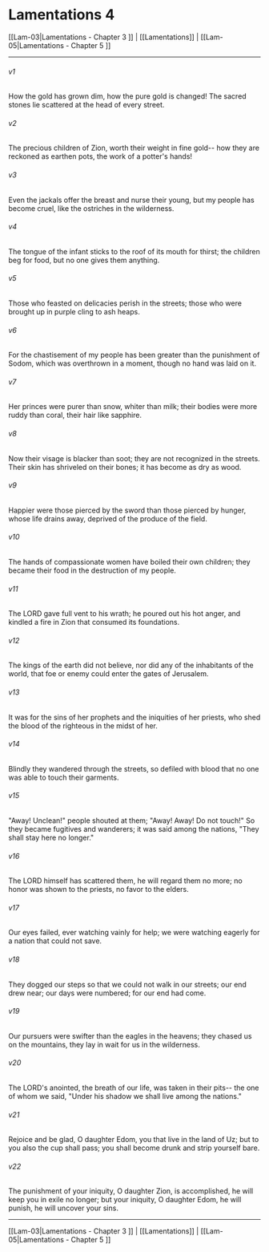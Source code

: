 # Lamentations 4

[[Lam-03|Lamentations - Chapter 3 ]] | [[Lamentations]] | [[Lam-05|Lamentations - Chapter 5 ]]
***

###### v1
How the gold has grown dim, how the pure gold is changed! The sacred stones lie scattered at the head of every street.
###### v2
The precious children of Zion, worth their weight in fine gold-- how they are reckoned as earthen pots, the work of a potter's hands!
###### v3
Even the jackals offer the breast and nurse their young, but my people has become cruel, like the ostriches in the wilderness.
###### v4
The tongue of the infant sticks to the roof of its mouth for thirst; the children beg for food, but no one gives them anything.
###### v5
Those who feasted on delicacies perish in the streets; those who were brought up in purple cling to ash heaps.
###### v6
For the chastisement of my people has been greater than the punishment of Sodom, which was overthrown in a moment, though no hand was laid on it.
###### v7
Her princes were purer than snow, whiter than milk; their bodies were more ruddy than coral, their hair like sapphire.
###### v8
Now their visage is blacker than soot; they are not recognized in the streets. Their skin has shriveled on their bones; it has become as dry as wood.
###### v9
Happier were those pierced by the sword than those pierced by hunger, whose life drains away, deprived of the produce of the field.
###### v10
The hands of compassionate women have boiled their own children; they became their food in the destruction of my people.
###### v11
The LORD gave full vent to his wrath; he poured out his hot anger, and kindled a fire in Zion that consumed its foundations.
###### v12
The kings of the earth did not believe, nor did any of the inhabitants of the world, that foe or enemy could enter the gates of Jerusalem.
###### v13
It was for the sins of her prophets and the iniquities of her priests, who shed the blood of the righteous in the midst of her.
###### v14
Blindly they wandered through the streets, so defiled with blood that no one was able to touch their garments.
###### v15
"Away! Unclean!" people shouted at them; "Away! Away! Do not touch!" So they became fugitives and wanderers; it was said among the nations, "They shall stay here no longer."
###### v16
The LORD himself has scattered them, he will regard them no more; no honor was shown to the priests, no favor to the elders.
###### v17
Our eyes failed, ever watching vainly for help; we were watching eagerly for a nation that could not save.
###### v18
They dogged our steps so that we could not walk in our streets; our end drew near; our days were numbered; for our end had come.
###### v19
Our pursuers were swifter than the eagles in the heavens; they chased us on the mountains, they lay in wait for us in the wilderness.
###### v20
The LORD's anointed, the breath of our life, was taken in their pits-- the one of whom we said, "Under his shadow we shall live among the nations."
###### v21
Rejoice and be glad, O daughter Edom, you that live in the land of Uz; but to you also the cup shall pass; you shall become drunk and strip yourself bare.
###### v22
The punishment of your iniquity, O daughter Zion, is accomplished, he will keep you in exile no longer; but your iniquity, O daughter Edom, he will punish, he will uncover your sins.

***

[[Lam-03|Lamentations - Chapter 3 ]] | [[Lamentations]] | [[Lam-05|Lamentations - Chapter 5 ]]
